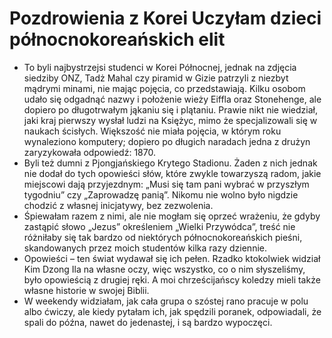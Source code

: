 # Pozdrowienia z Korei Uczyłam dzieci północnokoreańskich elit
- To byli najbystrzejsi studenci w Korei Północnej, jednak na zdjęcia siedziby ONZ, Tadż Mahal czy piramid w Gizie patrzyli z niezbyt mądrymi minami, nie mając pojęcia, co przedstawiają. Kilku osobom udało się odgadnąć nazwy i położenie wieży Eiffla oraz Stonehenge, ale dopiero po długotrwałym jąkaniu się i plątaniu. Prawie nikt nie wiedział, jaki kraj pierwszy wysłał ludzi na Księżyc, mimo że specjalizowali się w naukach ścisłych. Większość nie miała pojęcia, w którym roku wynaleziono komputery; dopiero po długich naradach jedna z drużyn zaryzykowała odpowiedź: 1870.
- Byli też dumni z Pjongjańskiego Krytego Stadionu. Żaden z nich jednak nie dodał do tych opowieści słów, które zwykle towarzyszą radom, jakie miejscowi dają przyjezdnym: „Musi się tam pani wybrać w przyszłym tygodniu” czy „Zaprowadzę panią”. Nikomu nie wolno było nigdzie chodzić z własnej inicjatywy, bez zezwolenia.
- Śpiewałam razem z nimi, ale nie mogłam się oprzeć wrażeniu, że gdyby zastąpić słowo „Jezus” określeniem „Wielki Przywódca”, treść nie różniłaby się tak bardzo od niektórych północnokoreańskich pieśni, skandowanych przez moich studentów kilka razy dziennie.
- Opowieści – ten świat wydawał się ich pełen. Rzadko ktokolwiek widział Kim Dzong Ila na własne oczy, więc wszystko, co o nim słyszeliśmy, było opowieścią z drugiej ręki. A moi chrześcijańscy koledzy mieli także własne historie w swojej Biblii.
- W weekendy widziałam, jak cała grupa o szóstej rano pracuje w polu albo ćwiczy, ale kiedy pytałam ich, jak spędzili poranek, odpowiadali, że spali do późna, nawet do jedenastej, i są bardzo wypoczęci.
